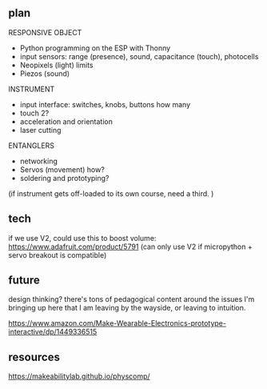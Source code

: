 ## plan

RESPONSIVE OBJECT
- Python programming on the ESP with Thonny
- input sensors: range (presence), sound, capacitance (touch), photocells
- Neopixels (light) limits
- Piezos (sound)

INSTRUMENT
- input interface: switches, knobs, buttons how many
- touch 2?
- acceleration and orientation
- laser cutting

ENTANGLERS
- networking
- Servos (movement) how?
- soldering and prototyping?

(if instrument gets off-loaded to its own course, need a third. )


## tech

if we use V2, could use this to boost volume:
https://www.adafruit.com/product/5791
(can only use V2 if micropython + servo breakout is compatible)



## future

design thinking? there's tons of pedagogical content around the issues I'm bringing up here that I am leaving by the wayside, or leaving to intuition.

https://www.amazon.com/Make-Wearable-Electronics-prototype-interactive/dp/1449336515



## resources

https://makeabilitylab.github.io/physcomp/
